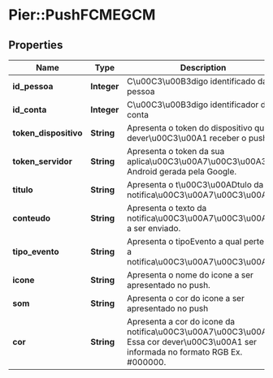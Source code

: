 # Pier::PushFCMEGCM

## Properties
Name | Type | Description | Notes
------------ | ------------- | ------------- | -------------
**id_pessoa** | **Integer** | C\u00C3\u00B3digo identificado da pessoa | 
**id_conta** | **Integer** | C\u00C3\u00B3digo identificador da conta | 
**token_dispositivo** | **String** | Apresenta o token do dispositivo que dever\u00C3\u00A1 receber o push. | 
**token_servidor** | **String** | Apresenta o token da sua aplica\u00C3\u00A7\u00C3\u00A3o Android gerada pela Google. | 
**titulo** | **String** | Apresenta o t\u00C3\u00ADtulo da notifica\u00C3\u00A7\u00C3\u00A3o. | 
**conteudo** | **String** | Apresenta o texto da notifica\u00C3\u00A7\u00C3\u00A3o a ser enviado. | 
**tipo_evento** | **String** | Apresenta o tipoEvento a qual pertence a notifica\u00C3\u00A7\u00C3\u00A3o | 
**icone** | **String** | Apresenta o nome do icone a ser apresentado no push. | [optional] 
**som** | **String** | Apresenta o cor do icone a ser apresentado no push | [optional] 
**cor** | **String** | Apresenta a cor do icone da notifica\u00C3\u00A7\u00C3\u00A3o. Essa cor dever\u00C3\u00A1 ser informada no formato RGB Ex. #000000. | [optional] 



